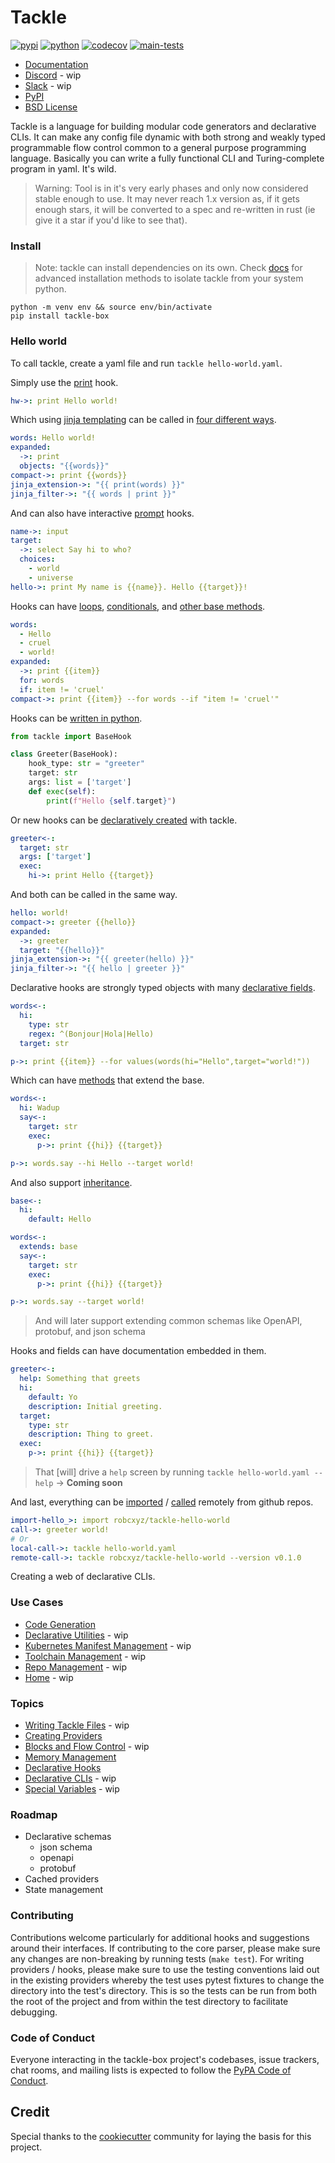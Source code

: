 # Tackle

[![pypi](https://img.shields.io/pypi/v/tackle-box.svg)](https://pypi.python.org/pypi/tackle-box)
[![python](https://img.shields.io/pypi/pyversions/tackle-box.svg)](https://pypi.python.org/pypi/tackle-box)
[![codecov](https://codecov.io/gh/robcxyz/tackle-box/branch/main/graphs/badge.svg?branch=main)](https://codecov.io/github/robcxyz/tackle-box?branch=main)
[![main-tests](https://github.com/robcxyz/tackle-box/actions/workflows/main.yml/badge.svg)](https://github.com/robcxyz/tackle-box/actions)

[//]: # (<img align="right" width="80" height="80" src="https://raw.githubusercontent.com/akarsh/akarsh-seggemu-resume/master/akarsh%20seggemu%20resume/Assets/Assets.xcassets/AppIcon.appiconset/Icon-App-60x60%403x.png" alt="Resume application project app icon">)

* [Documentation](https://robcxyz.github.io/tackle-box)
* [Discord]() - wip
* [Slack]() - wip
* [PyPI](https://pypi.org/project/tackle-box/)
* [BSD License](LICENSE)

Tackle is a language for building modular code generators and declarative CLIs. It can make any config file dynamic with both strong and weakly typed programmable flow control common to a general purpose programming language. Basically you can write a fully functional CLI and Turing-complete program in yaml. It's wild.

> Warning: Tool is in it's very early phases and only now considered stable enough to use. It may never reach 1.x version as, if it gets enough stars, it will be converted to a spec and re-written in rust (ie give it a star if you'd like to see that).

[//]: # (- [Install]&#40;#install&#41;)

[//]: # (- [Hello world]&#40;#hello-world&#41;)

[//]: # (- [Topics]&#40;#topics&#41;)

[//]: # (- [Roadmap]&#40;#roadmap&#41;)

### Install

> Note: tackle can install dependencies on its own. Check [docs](https://robcxyz.github.io/tackle-box/installation) for advanced installation methods to isolate tackle from your system python.

```shell
python -m venv env && source env/bin/activate
pip install tackle-box
```

### Hello world

To call tackle, create a yaml file and run `tackle hello-world.yaml`.

Simply use the [print](https://robcxyz.github.io/tackle-box/providers/Console/print/) hook.
```yaml
hw->: print Hello world!
```

Which using [jinja templating](https://robcxyz.github.io/tackle-box/jinja) can be called in [four different ways](https://robcxyz.github.io/tackle-box/jinja).
```yaml
words: Hello world!
expanded:
  ->: print
  objects: "{{words}}"
compact->: print {{words}}
jinja_extension->: "{{ print(words) }}"
jinja_filter->: "{{ words | print }}"
```

And can also have interactive [prompt](https://robcxyz.github.io/tackle-box/providers/Prompts/) hooks.
```yaml
name->: input
target:
  ->: select Say hi to who?
  choices:
    - world
    - universe
hello->: print My name is {{name}}. Hello {{target}}!
```

Hooks can have [loops](https://robcxyz.github.io/tackle-box/hook-methods/#loops), [conditionals](https://robcxyz.github.io/tackle-box/hook-methods/#conditionals), and [other base methods](https://robcxyz.github.io/tackle-box/hook-methods/#methods).
```yaml
words:
  - Hello
  - cruel
  - world!
expanded:
  ->: print {{item}}
  for: words
  if: item != 'cruel'
compact->: print {{item}} --for words --if "item != 'cruel'"
```

Hooks can be [written in python](https://robcxyz.github.io/tackle-box/python-hooks/).  
```python
from tackle import BaseHook

class Greeter(BaseHook):
    hook_type: str = "greeter"
    target: str
    args: list = ['target']
    def exec(self):
        print(f"Hello {self.target}")
```

Or new hooks can be [declaratively created](https://robcxyz.github.io/tackle-box/declarative-hooks/) with tackle.
```yaml
greeter<-:
  target: str
  args: ['target']
  exec:
    hi->: print Hello {{target}}
```

And both can be called in the same way.
```yaml
hello: world!
compact->: greeter {{hello}}
expanded:
  ->: greeter
  target: "{{hello}}"
jinja_extension->: "{{ greeter(hello) }}"
jinja_filter->: "{{ hello | greeter }}"
```

Declarative hooks are strongly typed objects with many [declarative fields](https://robcxyz.github.io/tackle-box/declarative-hooks#input-fields).
```yaml
words<-:
  hi:
    type: str
    regex: ^(Bonjour|Hola|Hello)
  target: str

p->: print {{item}} --for values(words(hi="Hello",target="world!"))
```

Which can have [methods](https://robcxyz.github.io/tackle-box/declarative-hooks#methods) that extend the base.
```yaml
words<-:
  hi: Wadup
  say<-:
    target: str
    exec:
      p->: print {{hi}} {{target}}

p->: words.say --hi Hello --target world!
```

And also support [inheritance](https://robcxyz.github.io/tackle-box/declarative-hooks#extending-hooks).
```yaml
base<-:
  hi:
    default: Hello

words<-:
  extends: base
  say<-:
    target: str
    exec:
      p->: print {{hi}} {{target}}

p->: words.say --target world!
```

> And will later support extending common schemas like OpenAPI, protobuf, and json schema

Hooks and fields can have documentation embedded in them.

```yaml
greeter<-:
  help: Something that greets
  hi:
    default: Yo
    description: Initial greeting.
  target:
    type: str
    description: Thing to greet.
  exec:
    p->: print {{hi}} {{target}}
```

> That [will] drive a `help` screen by running `tackle hello-world.yaml --help` -> **Coming soon**

And last, everything can be [imported]() / [called]() remotely from github repos.
```yaml
import-hello_>: import robcxyz/tackle-hello-world
call->: greeter world!
# Or
local-call->: tackle hello-world.yaml
remote-call->: tackle robcxyz/tackle-hello-world --version v0.1.0
```

Creating a web of declarative CLIs.

### Use Cases

- [Code Generation](https://robcxyz.github.io/tackle-box/tutorials/code-generation/)
- [Declarative Utilities]() - wip
- [Kubernetes Manifest Management]() - wip
- [Toolchain Management]() - wip
- [Repo Management]() - wip
- [Home]() - wip

### Topics
- [Writing Tackle Files]() - wip
- [Creating Providers](https://robcxyz.github.io/tackle-box/creating-providers/)
- [Blocks and Flow Control]() - wip
- [Memory Management](https://robcxyz.github.io/tackle-box/memory-management/)
- [Declarative Hooks](https://robcxyz.github.io/tackle-box/declarative-hooks/)
- [Declarative CLIs]() - wip
- [Special Variables]() - wip

### Roadmap

- Declarative schemas
  - json schema
  - openapi
  - protobuf
- Cached providers
- State management

### Contributing

Contributions welcome particularly for additional hooks and suggestions around their interfaces. If contributing to the core parser, please make sure any changes are non-breaking by running tests (`make test`). For writing providers / hooks, please make sure to use the testing conventions laid out in the existing providers whereby the test uses pytest fixtures to change the directory into the test's directory.  This is so the tests can be run from both the root of the project and from within the test directory to facilitate debugging.

### Code of Conduct

Everyone interacting in the tackle-box project's codebases, issue trackers, chat rooms, and mailing lists is expected to follow the [PyPA Code of Conduct](https://www.pypa.io/en/latest/code-of-conduct/).

## Credit

Special thanks to the [cookiecutter](https://github.com/cookiecutter/cookiecutter) community for laying the basis for this project.

